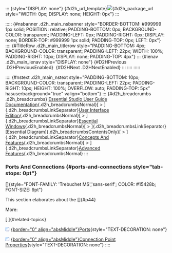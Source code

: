 ::: {style="DISPLAY: none"}
[](ms-xhelp:///?Id=d2h_url_template){#d2h_url_template}![](!package_url!){#d2h_package_url style="WIDTH: 0px; DISPLAY: none; HEIGHT: 0px"}
:::

::::: {#nsbanner .d2h_main_nsbanner style="BORDER-BOTTOM: #999999 1px solid; POSITION: relative; PADDING-BOTTOM: 0px; BACKGROUND-COLOR: transparent; PADDING-LEFT: 0px; PADDING-RIGHT: 0px; DISPLAY: none; BORDER-TOP: #999999 1px solid; PADDING-TOP: 0px; LEFT: 0px"}
:::: {#TitleRow .d2h_main_titlerow style="PADDING-BOTTOM: 4px; BACKGROUND-COLOR: transparent; PADDING-LEFT: 22px; WIDTH: 100%; PADDING-RIGHT: 10px; DISPLAY: none; PADDING-TOP: 4px"}
::: {#ienav .d2h_main_ienav style="DISPLAY: none"}
[](ms-xhelp:///?Id=cdb3927c-f4fe-45f0-8626-aab8bb7e6771){#D2HPrevious .D2HPreviousEnabled}  [](ms-xhelp:///?Id=fcabd9df-ee00-4565-9050-78f724542b83){#D2HNext .D2HNextEnabled}
:::
::::
:::::

:::: {#nstext .d2h_main_nstext style="PADDING-BOTTOM: 10px; BACKGROUND-COLOR: transparent; PADDING-LEFT: 22px; PADDING-RIGHT: 10px; HEIGHT: 100%; OVERFLOW: auto; PADDING-TOP: 5px" hasuserbackground="true" valign="bottom"}
::: {#d2h_breadcrumbs .d2h_breadcrumbs}
[Essential Studio User Guide Documentation](ms-xhelp:///?Id=12457748-09e3-4d74-a240-8e049cedf030){.d2h_breadcrumbsNormal}[ \> ]{.d2h_breadcrumbsLinkSeparator}[User Interface Edition](ms-xhelp:///?Id=c29296b7-531c-413b-a0ec-488ca1f7f669){.d2h_breadcrumbsNormal}[ \> ]{.d2h_breadcrumbsLinkSeparator}[Essential Windows](ms-xhelp:///?Id=e60759d8-47a4-4570-9d7a-16a68d63f2ea){.d2h_breadcrumbsNormal}[ \> ]{.d2h_breadcrumbsLinkSeparator}[Essential Diagram]{.d2h_breadcrumbsContentsOnly}[ \> ]{.d2h_breadcrumbsLinkSeparator}[Concepts And Features](ms-xhelp:///?Id=008cec4b-5177-4859-8616-c062751d8fb6){.d2h_breadcrumbsNormal}[ \> ]{.d2h_breadcrumbsLinkSeparator}[Advanced Features](ms-xhelp:///?Id=f661be94-4825-49a2-ac75-df5e8495098e){.d2h_breadcrumbsNormal}
:::

### Ports And Connections {#ports-and-connections style="tab-stops: 0pt"}

[]{style="FONT-FAMILY: 'Trebuchet MS','sans-serif'; COLOR: #15428b; FONT-SIZE: 9pt"} 

This section elaborates about the []{#p44}

More:

[ ]{#related-topics}

[![](button.gif){border="0" align="absMiddle"}Ports](ms-xhelp:///?Id=b15447fb-083d-49a6-913f-ea84e9e24f26){style="TEXT-DECORATION: none"}

[![](button.gif){border="0" align="absMiddle"}Connection Point Properties](ms-xhelp:///?Id=1cb4e663-5b21-40ad-9836-caa7ab070bbd){style="TEXT-DECORATION: none"}
::::
